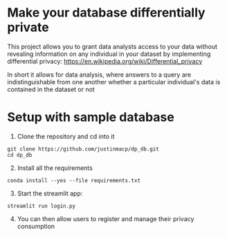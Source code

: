 # Make your database differentially private

This project allows you to grant data analysts access to your data without revealing information on any individual in
your dataset by implementing differential privacy: https://en.wikipedia.org/wiki/Differential_privacy

In short it allows for data analysis, where answers to a query are indistinguishable from one another whether a
particular individual's data is contained in the dataset or not

# Setup with sample database

1. Clone the repository and cd into it

```
git clone https://github.com/justinmacp/dp_db.git
cd dp_db
```

2. Install all the requirements

```
conda install --yes --file requirements.txt
```

3. Start the streamlit app:

```
streamlit run login.py
```

4. You can then allow users to register and manage their privacy consumption